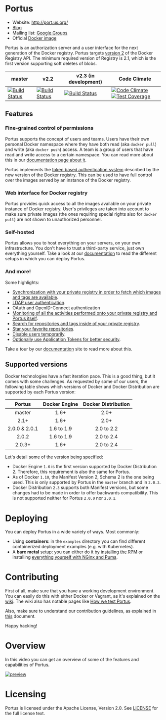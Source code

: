 # Portus

- Website: http://port.us.org/
- [Blog](http://port.us.org/blog/index.html)
- Mailing list: [Google Groups](https://groups.google.com/forum/#!forum/portus-dev)
- Official [Docker image](https://hub.docker.com/r/opensuse/portus/)

Portus is an authorization server and a user interface for the next generation
of the Docker registry. Portus targets
[version 2](https://github.com/docker/distribution/blob/master/docs/spec/api.md)
of the Docker Registry API. The minimum required version of Registry is 2.1,
which is the first version supporting soft deletes of blobs.

| master | v2.2 | v2.3 (in development) | Code Climate |
|--------|------|-----------------------|--------------|
| [![Build Status](https://travis-ci.org/SUSE/Portus.svg?branch=master)](https://travis-ci.org/SUSE/Portus) | [![Build Status](https://travis-ci.org/SUSE/Portus.svg?branch=v2.2)](https://travis-ci.org/SUSE/Portus) | [![Build Status](https://travis-ci.org/SUSE/Portus.svg?branch=v2.3)](https://travis-ci.org/SUSE/Portus) | [![Code Climate](https://codeclimate.com/github/SUSE/Portus/badges/gpa.svg)](https://codeclimate.com/github/SUSE/Portus) [![Test Coverage](https://codeclimate.com/github/SUSE/Portus/badges/coverage.svg)](https://codeclimate.com/github/SUSE/Portus/coverage) |

## Features

### Fine-grained control of permissions

Portus supports the concept of users and teams. Users have their own personal
Docker namespace where they have both read (aka `docker pull`) and write (aka
`docker push`) access. A team is a group of users that have read and write
access to a certain namespace. You can read more about this in our
[documentation page about it](http://port.us.org/features/3_teams_namespaces_and_users.html).

Portus implements the [token based authentication system](https://github.com/docker/distribution/blob/master/docs/spec/auth/token.md)
described by the new version of the Docker registry. This can be used to have
full control over the images served by an instance of the Docker registry.

### Web interface for Docker registry

Portus provides quick access to all the images available on your private
instance of Docker registry. User's privileges are taken into account to
make sure private images (the ones requiring special rights also for
`docker pull`) are not shown to unauthorized personnel.

### Self-hosted

Portus allows you to host everything on your servers, on your own
infrastructure. You don't have to trust a third-party service, just own
everything yourself. Take a look at our
[documentation](http://port.us.org/documentation.html) to read the different
setups in which you can deploy Portus.

### And more!

Some highlights:

- [Synchronization with your private registry in order to fetch which images and tags are available](http://port.us.org/features/1_Synchronizing-the-Registry-and-Portus.html).
- [LDAP user authentication](http://port.us.org/features/2_LDAP-support.html).
- OAuth and OpenID-Connect authentication
- [Monitoring of all the activities performed onto your private registry and Portus itself](http://port.us.org/features/4_audit.html).
- [Search for repositories and tags inside of your private registry](http://port.us.org/features/5_search.html).
- [Star your favorite repositories](http://port.us.org/features/6_starring.html).
- [Disable users temporarily](http://port.us.org/features/7_disabling_users.html).
- [Optionally use Application Tokens for better security](http://port.us.org/features/application_tokens.html).

Take a tour by our [documentation](http://port.us.org/features.html) site to
read more about this.

## Supported versions

Docker technologies have a fast iteration pace. This is a good thing, but it
comes with some challenges. As requested by some of our users, the following
table shows which versions of Docker and Docker Distribution are supported by
each Portus version:

| Portus | Docker Engine | Docker Distribution |
|:------:|:-------------:|:-------------------:|
| master | 1.6+ | 2.0+ |
| 2.1+ | 1.6+ | 2.0+ |
| 2.0.0 & 2.0.1 | 1.6 to 1.9 | 2.0 to 2.2 |
| 2.0.2 | 1.6 to 1.9 | 2.0 to 2.4 |
| 2.0.3+ | 1.6+ | 2.0 to 2.4 |

Let's detail some of the version being specified:

- Docker Engine `1.6` is the first version supported by Docker Distribution 2.
  Therefore, this requirement is also the same for Portus.
- As of Docker `1.10`, the Manifest Version 2, Schema 2 is the one being used.
  This is only supported by Portus in the `master` branch and in `2.0.3`.
- Docker Distribution `2.3` supports both Manifest versions, but some changes
  had to be made in order to offer backwards compatibility. This is not
  supported neither for Portus `2.0.0` nor `2.0.1`.

# Deploying

You can deploy Portus in a wide variety of ways. Most commonly:

- Using **containers**: in the `examples` directory you can find different
  containerized deployment examples (e.g. with Kubernetes).
- A **bare metal** setup: you can either do it by
  [installing the RPM](http://port.us.org/docs/setups/1_rpm_packages.html) or
  installing [everything yourself with NGinx and Puma](http://port.us.org/docs/setups/3_nginx_bare_metal.html).

# Contributing

First of all, make sure that you have a working development environment. You
can easily do this with either Docker or Vagrant, as it's explained on the
[wiki](https://github.com/SUSE/Portus/wiki#developmentplayground-environments).
The wiki also has notable pages like
[How we test Portus](https://github.com/SUSE/Portus/wiki/How-we-test-Portus).

Also, make sure to understand our contribution guidelines, as explained in
[this](https://github.com/SUSE/Portus/blob/master/CONTRIBUTING.md) document.

Happy hacking!

# Overview

In this video you can get an overview of some of the features and capabilities
of Portus.

[![preview](https://cloud.githubusercontent.com/assets/22728/9274870/897410de-4299-11e5-9ebf-c6ecc1ae7733.png)](https://www.youtube.com/watch?v=hGqvYVvdf7U)

# Licensing

Portus is licensed under the Apache License, Version 2.0. See
[LICENSE](https://github.com/SUSE/Portus/blob/master/LICENSE) for the full
license text.
